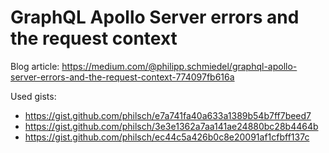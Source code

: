 GraphQL Apollo Server errors and the request context
====================================================

Blog article: https://medium.com/@philipp.schmiedel/graphql-apollo-server-errors-and-the-request-context-774097fb616a

Used gists:

* https://gist.github.com/philsch/e7a741fa40a633a1389b54b7ff7beed7
* https://gist.github.com/philsch/3e3e1362a7aa141ae24880bc28b4464b
* https://gist.github.com/philsch/ec44c5a426b0c8e20091af1cfbff137c